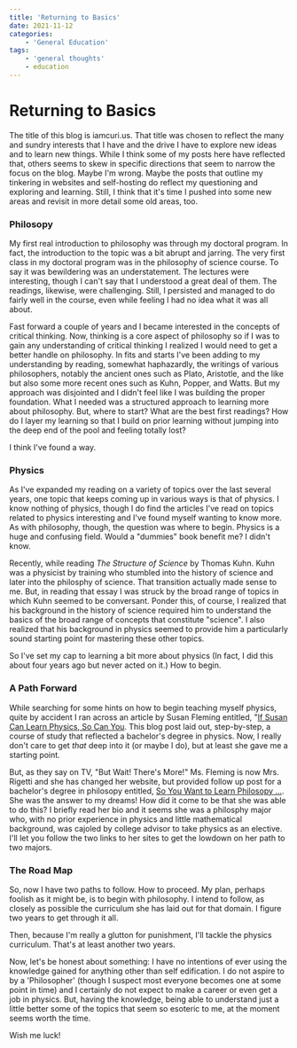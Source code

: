```yaml
---
title: 'Returning to Basics'
date: 2021-11-12
categories:
    - 'General Education'
tags:
    - 'general thoughts'
    - education
---
```

# Returning to Basics

The title of this blog is iamcuri.us.  That title was chosen to reflect the many and sundry interests that I have and the drive I have to explore new ideas and to learn new things.  While I think some of my posts here have reflected that, others seems to skew in specific directions that seem to narrow the focus on the blog.  Maybe I'm wrong.  Maybe the posts that outline my tinkering in websites and self-hosting do reflect my questioning and exploring and learning. Still, I think that it's time I pushed into some new areas a<!-- more -->nd revisit in more detail some old areas, too.

### Philosopy ###

My first real introduction to philosophy was through my doctoral program.  In fact, the introduction to the topic was a bit abrupt and jarring.  The very first class in my doctoral program was in the philosophy of science course. To say it was bewildering was an understatement.  The lectures were interesting, though I can't say that I understood a great deal of them.  The readings, likewise, were challenging. Still, I persisted and managed to do fairly well in the course, even while feeling I had no idea what it was all about.  

Fast forward a couple of years and I became interested in the concepts of critical thinking.  Now, thinking is a core aspect of philosophy so if I was to gain any understanding of critical thinking I realized I would need to get a better handle on philosophy.  In fits and starts I've been adding to my understanding by reading, somewhat haphazardly, the writings of various philosophers, notably the ancient ones such as Plato, Aristotle, and the like but also some more recent ones such as Kuhn, Popper, and Watts.  But my approach was disjointed and I didn't feel like I was building the proper foundation.  What I needed was a structured approach to learning more about philosophy.  But, where to start? What are the best first readings?  How do I layer my learning so that I build on prior learning without jumping into the deep end of the pool and feeling totally lost?  

I think I've found a way.

### Physics ###

As I've expanded my reading on a variety of topics over the last several years, one topic that keeps coming up in various ways is that of physics.  I know nothing of physics, though I do find the articles I've read on topics related to physics interesting and I've found myself wanting to know more.  As with philosophy, though, the question was where to begin.  Physics is a huge and confusing field.  Would a "dummies" book benefit me?  I didn't know.

Recently, while reading *The Structure of Science* by Thomas Kuhn.  Kuhn was a physicist by training who stumbled into the history of science and later into the philosphy of science. That transition actually made sense to me.  But, in reading that essay I was struck by the broad range of topics in which Kuhn seemed to be conversant. Ponder this, of course, I realized that his background in the history of science required him to understand the basics of the broad range of concepts that constitute "science". I also realized that his background in physics seemed to provide him a particularly sound starting point for mastering these other topics.

So I've set my cap to learning a bit more about physics (In fact, I did this about four years ago but never acted on it.)  How to begin.

### A Path Forward ###

While searching for some hints on how to begin teaching myself physics, quite by accident I ran across an article by Susan Fleming entitled, "[If Susan Can Learn Physics, So Can You](https://www.susanjfowler.com/blog/2016/8/26/from-the-fledgling-physicist-archives-if-susan-can-learn-physics-so-can-you").  This blog post laid out, step-by-step, a course of study that reflected a bachelor's degree in physics.  Now, I really don't care to get _that_ deep into it (or maybe I do), but at least she gave me a starting point.

But, as they say on TV, "But Wait!  There's More!"  Ms. Fleming is now Mrs. Rigetti and she has changed her website, but provided follow up post for a bachelor's degree in philosopy entitled, [So You Want to Learn Philosopy ...](https://www.susanrigetti.com/philosophy).  She was the answer to my dreams!  How did it come to be that she was able to do this?  I briefly read her bio and it seems she was a philosphy major who, with no prior experience in physics and little mathematical background, was cajoled by college advisor to take physics as an elective.  I'll let you follow the two links to her sites to get the lowdown on her path to two majors.

### The Road Map ###

So, now I have two paths to follow.  How to proceed.  My plan, perhaps foolish as it might be, is to begin with philosophy. I intend to follow, as closely as possible the curriculum she has laid out for that domain.  I figure two years to get through it all.

Then, because I'm really a glutton for punishment, I'll tackle the physics curriculum.  That's at least another two years.  

Now, let's be honest about something: I have no intentions of ever using the knowledge gained for anything other than self edification.  I do not aspire to by a 'Philosopher' (though I suspect most everyone becomes one at some point in time) and I certainly do not expect to make a career or even get a job in physics.  But, having the knowledge, being able to understand just a little better some of the topics that seem so esoteric to me, at the moment seems worth the time.

Wish me luck!
